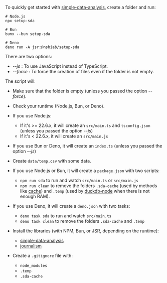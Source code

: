 To quickly get started with
[simple-data-analysis](https://github.com/nshiab/simple-data-analysis), create a
folder and run:

```
# Node.js
npx setup-sda

# Bun
bunx --bun setup-sda

# Deno
deno run -A jsr:@nshiab/setup-sda
```

There are two options:

- _--js_ : To use JavaScript instead of TypeScript.
- _--force_ : To force the creation of files even if the folder is not
  empty.

The script will:

- Make sure that the folder is empty (unless you passed the option _--force_).

- Check your runtime (Node.js, Bun, or Deno).

- If you use Node.js:

  - If it's >= 22.6.x, it will create an `src/main.ts` and `tsconfig.json` (unless
    you passed the option _--js_)
  - If it's < 22.6.x, it will create an `src/main.js`

- If you use Bun or Deno, it will create an `index.ts` (unless you passed the
  option _--js_)

- Create `data/temp.csv` with some data.

- If you use Node.js or Bun, it will create a `package.json` with two scripts:

  - `npm run sda` to run and watch `src/main.ts` or `src/main.js`
  - `npm run clean` to remove the folders `.sda-cache` (used by methods like
    [cache](https://nshiab.github.io/simple-data-analysis/classes/SimpleTable.html#cache))
    and `.temp` (used by [duckdb-node](https://github.com/duckdb/duckdb-node)
    when there is not enough RAM).

- If you use Deno, it will create a `deno.json` with two tasks:

  - `deno task sda` to run and watch `src/main.ts`
  - `deno task clean` to remove the folders `.sda-cache` and `.temp`

- Install the libraries (with NPM, Bun, or JSR, depending on the runtime):

  - [simple-data-analysis](https://github.com/nshiab/simple-data-analysis)
  - [journalism](https://github.com/nshiab/journalism)

- Create a `.gitignore` file with:
  - `node_modules`
  - `.temp`
  - `.sda-cache`

